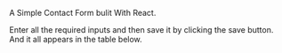 A Simple Contact Form bulit With React.

Enter all the required inputs and then save it by clicking the save button.
And it all appears in the table below.

